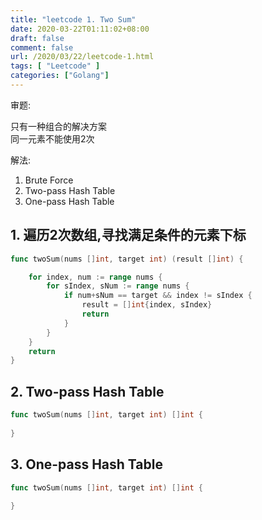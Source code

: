 ```yaml
---
title: "leetcode 1. Two Sum"
date: 2020-03-22T01:11:02+08:00
draft: false
comment: false
url: /2020/03/22/leetcode-1.html
tags: [ "Leetcode" ]
categories: ["Golang"]
---
```

审题: 

只有一种组合的解决方案   
同一元素不能使用2次

解法:
1. Brute Force 
2. Two-pass Hash Table
3. One-pass Hash Table

<!--more-->

## 1. 遍历2次数组,寻找满足条件的元素下标
```go
func twoSum(nums []int, target int) (result []int) {

	for index, num := range nums {
		for sIndex, sNum := range nums {
			if num+sNum == target && index != sIndex {
                result = []int{index, sIndex}
                return    
            }   
		}
    }
	return
}
```

## 2. Two-pass Hash Table
```go
func twoSum(nums []int, target int) []int {
    
}
```


## 3. One-pass Hash Table
```go
func twoSum(nums []int, target int) []int {
    
}
```